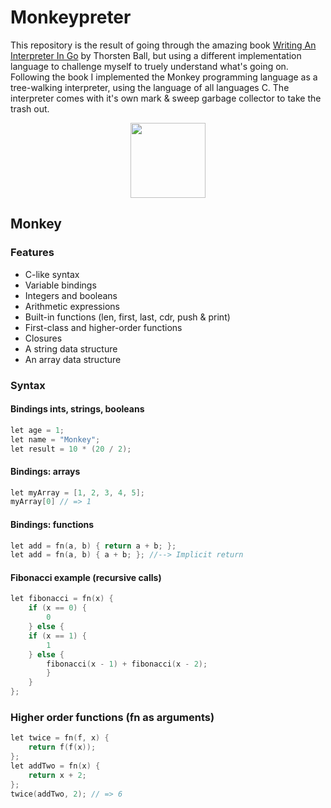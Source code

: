 # Monkeypreter

This repository is the result of going through the amazing book [Writing An Interpreter In Go](https://interpreterbook.com/) by Thorsten Ball, but using a different implementation language to challenge myself to truely understand what's going on. Following the book I implemented the Monkey programming language as a tree-walking 
interpreter, using the language of all languages C. The interpreter comes with it's own mark & sweep garbage collector to take the trash out. 

<p align="center" width="100%">
<img src="https://monkeylang.org/images/logo.png" width="120" height="120"/>
</p>

## Monkey

### Features
- C-like syntax
- Variable bindings
- Integers and booleans
- Arithmetic expressions
- Built-in functions (len, first, last, cdr, push & print)
- First-class and higher-order functions
- Closures
- A string data structure
- An array data structure

### Syntax
#### Bindings ints, strings, booleans
``` C
let age = 1;
let name = "Monkey";
let result = 10 * (20 / 2);
```

#### Bindings: arrays
``` C
let myArray = [1, 2, 3, 4, 5];
myArray[0] // => 1
```

#### Bindings: functions
``` C
let add = fn(a, b) { return a + b; };
let add = fn(a, b) { a + b; }; //--> Implicit return
```

#### Fibonacci example (recursive calls)
``` C
let fibonacci = fn(x) {
	if (x == 0) {
		0
	} else {
	if (x == 1) {
		1
	} else {
		fibonacci(x - 1) + fibonacci(x - 2);
		}
	}
};
```

### Higher order functions (fn as arguments)
``` C
let twice = fn(f, x) {
	return f(f(x));
};
let addTwo = fn(x) {
	return x + 2;
};
twice(addTwo, 2); // => 6
